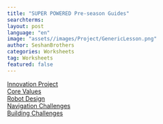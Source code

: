 ```yaml
---
title: "SUPER POWERED Pre-season Guides"
searchterms:
layout: post
language: "en"
image: "assets//images/Project/GenericLesson.png"
author: SeshanBrothers
categories: Worksheets
tag: Worksheets
featured: false
---
```


<a href="/translations/en-us/Worksheets/2022PreSeasonIP.pdf">Innovation Project</a> <br>
<a href="/translations/en-us/Worksheets/2022PreSeasonCV.pdf">Core Values</a><br>
<a href="/translations/en-us/Worksheets/2022PreSeasonRD.pdf">Robot Design</a><br>
<a href="/translations/en-us/Worksheets/2022PreSeasonNavigationChallenges.pdf">Navigation Challenges</a><br>
<a href="/translations/en-us/Worksheets/2022PreSeasonBuildingChallenges.pdf">Building Challenges</a>

